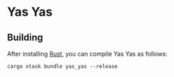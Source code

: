# Yas Yas

## Building

After installing [Rust](https://rustup.rs/), you can compile Yas Yas as follows:

```shell
cargo xtask bundle yas_yas --release
```
